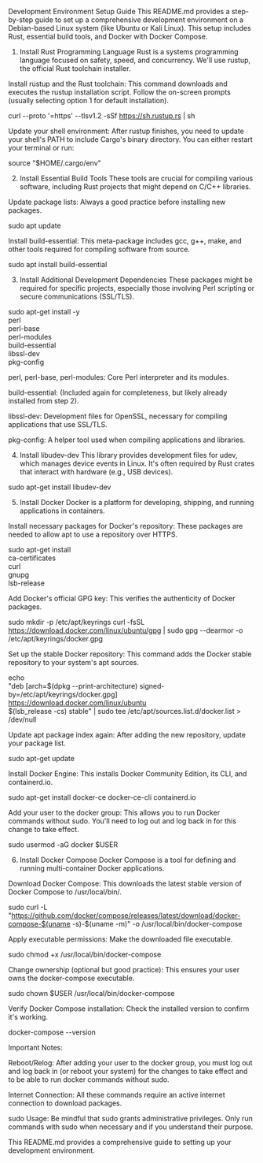 Development Environment Setup Guide
This README.md provides a step-by-step guide to set up a comprehensive development environment on a Debian-based Linux system (like Ubuntu or Kali Linux). This setup includes Rust, essential build tools, and Docker with Docker Compose.

1. Install Rust Programming Language
Rust is a systems programming language focused on safety, speed, and concurrency. We'll use rustup, the official Rust toolchain installer.

Install rustup and the Rust toolchain:
This command downloads and executes the rustup installation script. Follow the on-screen prompts (usually selecting option 1 for default installation).

curl --proto '=https' --tlsv1.2 -sSf https://sh.rustup.rs | sh

Update your shell environment:
After rustup finishes, you need to update your shell's PATH to include Cargo's binary directory. You can either restart your terminal or run:

source "$HOME/.cargo/env"

2. Install Essential Build Tools
These tools are crucial for compiling various software, including Rust projects that might depend on C/C++ libraries.

Update package lists:
Always a good practice before installing new packages.

sudo apt update

Install build-essential:
This meta-package includes gcc, g++, make, and other tools required for compiling software from source.

sudo apt install build-essential

3. Install Additional Development Dependencies
These packages might be required for specific projects, especially those involving Perl scripting or secure communications (SSL/TLS).

sudo apt-get install -y \
    perl \
    perl-base \
    perl-modules \
    build-essential \
    libssl-dev \
    pkg-config

perl, perl-base, perl-modules: Core Perl interpreter and its modules.

build-essential: (Included again for completeness, but likely already installed from step 2).

libssl-dev: Development files for OpenSSL, necessary for compiling applications that use SSL/TLS.

pkg-config: A helper tool used when compiling applications and libraries.

4. Install libudev-dev
This library provides development files for udev, which manages device events in Linux. It's often required by Rust crates that interact with hardware (e.g., USB devices).

sudo apt-get install libudev-dev

5. Install Docker
Docker is a platform for developing, shipping, and running applications in containers.

Install necessary packages for Docker's repository:
These packages are needed to allow apt to use a repository over HTTPS.

sudo apt-get install \
    ca-certificates \
    curl \
    gnupg \
    lsb-release

Add Docker's official GPG key:
This verifies the authenticity of Docker packages.

sudo mkdir -p /etc/apt/keyrings
curl -fsSL https://download.docker.com/linux/ubuntu/gpg | sudo gpg --dearmor -o /etc/apt/keyrings/docker.gpg

Set up the stable Docker repository:
This command adds the Docker stable repository to your system's apt sources.

echo \
  "deb [arch=$(dpkg --print-architecture) signed-by=/etc/apt/keyrings/docker.gpg] https://download.docker.com/linux/ubuntu \
  $(lsb_release -cs) stable" | sudo tee /etc/apt/sources.list.d/docker.list > /dev/null

Update apt package index again:
After adding the new repository, update your package list.

sudo apt-get update

Install Docker Engine:
This installs Docker Community Edition, its CLI, and containerd.io.

sudo apt-get install docker-ce docker-ce-cli containerd.io

Add your user to the docker group:
This allows you to run Docker commands without sudo. You'll need to log out and log back in for this change to take effect.

sudo usermod -aG docker $USER

6. Install Docker Compose
Docker Compose is a tool for defining and running multi-container Docker applications.

Download Docker Compose:
This downloads the latest stable version of Docker Compose to /usr/local/bin/.

sudo curl -L "https://github.com/docker/compose/releases/latest/download/docker-compose-$(uname -s)-$(uname -m)" -o /usr/local/bin/docker-compose

Apply executable permissions:
Make the downloaded file executable.

sudo chmod +x /usr/local/bin/docker-compose

Change ownership (optional but good practice):
This ensures your user owns the docker-compose executable.

sudo chown $USER /usr/local/bin/docker-compose

Verify Docker Compose installation:
Check the installed version to confirm it's working.

docker-compose --version

Important Notes:

Reboot/Relog: After adding your user to the docker group, you must log out and log back in (or reboot your system) for the changes to take effect and to be able to run docker commands without sudo.

Internet Connection: All these commands require an active internet connection to download packages.

sudo Usage: Be mindful that sudo grants administrative privileges. Only run commands with sudo when necessary and if you understand their purpose.

This README.md provides a comprehensive guide to setting up your development environment.